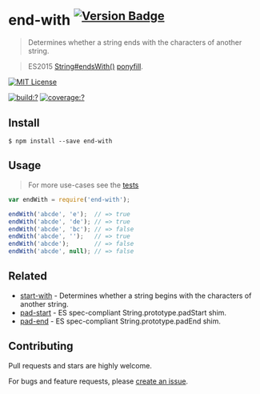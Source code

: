 # end-with <sup>[![Version Badge](http://versionbadg.es/gearcase/end-with.svg)](https://npmjs.org/package/end-with)</sup>


> Determines whether a string ends with the characters of another string.

> ES2015 [String#endsWith()](http://www.ecma-international.org/ecma-262/6.0/#sec-string.prototype.endswith) [ponyfill](https://ponyfill.com).


[![MIT License](https://img.shields.io/badge/license-MIT_License-green.svg?style=flat-square)](https://github.com/gearcase/end-with/blob/master/LICENSE)

[![build:?](https://img.shields.io/travis/gearcase/end-with/master.svg?style=flat-square)](https://travis-ci.org/gearcase/end-with)
[![coverage:?](https://img.shields.io/coveralls/gearcase/end-with/master.svg?style=flat-square)](https://coveralls.io/github/gearcase/end-with)


## Install

```
$ npm install --save end-with 
```

## Usage

> For more use-cases see the [tests](https://github.com/gearcase/end-with/blob/master/test/spec/index.js)

```js
var endWith = require('end-with');

endWith('abcde', 'e');  // => true
endWith('abcde', 'de'); // => true
endWith('abcde', 'bc'); // => false
endWith('abcde', '');   // => true
endWith('abcde');       // => false
endWith('abcde', null); // => false

```

## Related

- [start-with](https://github.com/gearcase/start-with) - Determines whether a string begins with the characters of another string.
- [pad-start](https://github.com/gearcase/pad-start) - ES spec-compliant String.prototype.padStart shim.
- [pad-end](https://github.com/gearcase/pad-end) - ES spec-compliant String.prototype.padEnd shim.

## Contributing
 
Pull requests and stars are highly welcome. 

For bugs and feature requests, please [create an issue](https://github.com/gearcase/end-with/issues). 

